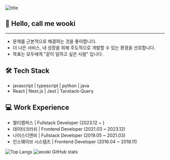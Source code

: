 ![title](https://capsule-render.vercel.app/api?type=transparent&fontSize=90&fontColor=703ee5&height=300&section=header&text=Frontend%20spaces&desc=developed%20by%20wooki&descAlignY=70&descAlign=78)

## 👋 Hello, call me wooki

---

- 문제를 근본적으로 해결하는 것을 좋아합니다.
- 더 나은 서비스, 내 성장을 위해 주도적으로 개발할 수 있는 환경을 선호합니다.
- 목표는 모두에게 "같이 일하고 싶은 사람" 입니다.

## 🛠 Tech Stack
- javascript | typescript | python | java
- React | Next.js | Jest | Tanstack-Query

## 💻 Work Experience
- 멀티캠퍼스 | Fullstack Developer (2023.12 ~ )
- 데이터크러쉬 | Frontend Developer (2021.03 ~ 2023.12)
- 나이스디앤비 | Fullstack Developer (2019.05 ~ 2021.03)
- 인스웨이브 시스템즈 | Frontend Developer (2016.04 ~ 2018.11)

![Top Langs](https://github-readme-stats.vercel.app/api/top-langs/?username=wookiya1364&layout=compact)
![wooki GitHub stats](https://github-readme-stats.vercel.app/api?username=wookiya1364&show_icons=true&theme=transparent)

<!--
**wookiya1364/wookiya1364**is a _special_ ✨ repository because its `README.md` (this file) appears on your GitHub profile.

Here are some ideas to get you started:

- 🔭 I’m currently working on ...
- 🌱 I’m currently learning ...
- 👯 I’m looking to collaborate on ...
- 🤔 I’m looking for help with ...
- 💬 Ask me about ...
- 📫 How to reach me: ...
- 😄 Pronouns: ...
- ⚡ Fun fact: ...
-->
